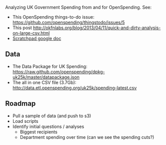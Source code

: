 Analyzing UK Government Spending from and for OpenSpending. See:

* This OpenSpending things-to-do issue: <https://github.com/openspending/thingstodo/issues/5>
* This post <http://okfnlabs.org/blog/2013/04/11/quick-and-dirty-analysis-on-large-csv.html>
* [Scratchpad google doc](https://docs.google.com/a/okfn.org/document/d/1LOWlROCSBEP2VmR8NsNum0zL7t8-EN2g9QjSfC5f7cM/edit#)

## Data

* The Data Package for UK Spending: <https://raw.github.com/openspending/dpkg-uk25k/master/datapackage.json>
* The all in one CSV file (3.7Gb): <http://data.etl.openspending.org/uk25k/spending-latest.csv>

## Roadmap

* Pull a sample of data (and push to s3)
* Load scripts
* Identify initial questions / analyses
  * Biggest recipients
  * Department spending over time (can we see the spending cuts?)
